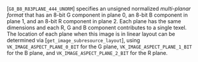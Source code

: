 [`G8_B8_R83PLANE_444_UNORM`] specifies an unsigned
normalized *multi-planar format* that has an 8-bit G component in plane
0, an 8-bit B component in plane 1, and an 8-bit R component in plane 2.
Each plane has the same dimensions and each R, G and B component
contributes to a single texel.
The location of each plane when this image is in linear layout can be
determined via [`get_image_subresource_layout`], using
`VK_IMAGE_ASPECT_PLANE_0_BIT` for the G plane,
`VK_IMAGE_ASPECT_PLANE_1_BIT` for the B plane, and
`VK_IMAGE_ASPECT_PLANE_2_BIT` for the R plane.